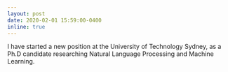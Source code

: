 ```yaml
---
layout: post
date: 2020-02-01 15:59:00-0400
inline: true
---
```


I have started a new position at the University of Technology Sydney, as a Ph.D candidate researching Natural Language Processing and Machine Learning.
